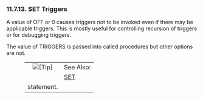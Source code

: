 <div id="settriggers" class="section">

<div class="titlepage">

<div>

<div>

### 11.7.13. SET Triggers

</div>

</div>

</div>

A value of OFF or 0 causes triggers not to be invoked even if there may
be applicable triggers. This is mostly useful for controlling recursion
of triggers or for debugging triggers.

The value of TRIGGERS is passed into called procedures but other options
are not.

<div class="tip" style="margin-left: 0.5in; margin-right: 0.5in;">

|                            |                                                                     |
|:--------------------------:|:--------------------------------------------------------------------|
| ![\[Tip\]](images/tip.png) | See Also:                                                           |
|                            | <a href="setstmt.html" class="link" title="9.24. SET Statement">SET 
                              statement.</a>                                                       |

</div>

</div>
